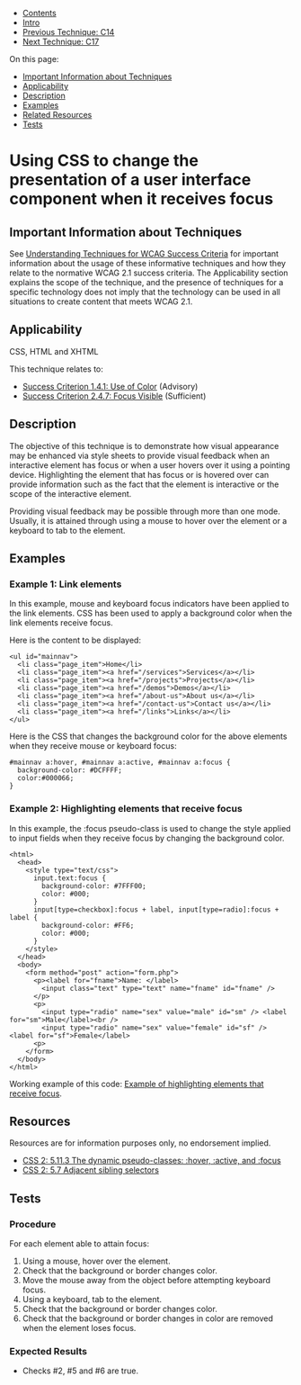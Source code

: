 -   [Contents](https://www.w3.org/WAI/WCAG21/Techniques/#techniques "Table of Contents")
-   [Intro](https://www.w3.org/WAI/WCAG21/Techniques/#introduction "Introduction to Techniques")
-   [Previous Technique: C14](C14)
-   [Next Technique: C17](C17)

On this page:

-   [Important Information about Techniques](#important-information)
-   [Applicability](#applicability)
-   [Description](#description)
-   [Examples](#examples)
-   [Related Resources](#resources)
-   [Tests](#tests)

Using CSS to change the presentation of a user interface component when it receives focus
=========================================================================================

Important Information about Techniques
--------------------------------------

See [Understanding Techniques for WCAG Success Criteria](https://www.w3.org/WAI/WCAG21/Understanding/understanding-techniques) for important information about the usage of these informative techniques and how they relate to the normative WCAG 2.1 success criteria. The Applicability section explains the scope of the technique, and the presence of techniques for a specific technology does not imply that the technology can be used in all situations to create content that meets WCAG 2.1.

Applicability
-------------

CSS, HTML and XHTML

This technique relates to:

-   [Success Criterion 1.4.1: Use of Color](https://www.w3.org/WAI/WCAG21/Understanding/use-of-color) (Advisory)
-   [Success Criterion 2.4.7: Focus Visible](https://www.w3.org/WAI/WCAG21/Understanding/focus-visible) (Sufficient)

Description
-----------

The objective of this technique is to demonstrate how visual appearance may be enhanced via style sheets to provide visual feedback when an interactive element has focus or when a user hovers over it using a pointing device. Highlighting the element that has focus or is hovered over can provide information such as the fact that the element is interactive or the scope of the interactive element.

Providing visual feedback may be possible through more than one mode. Usually, it is attained through using a mouse to hover over the element or a keyboard to tab to the element.

Examples
--------

### Example 1: Link elements

In this example, mouse and keyboard focus indicators have been applied to the link elements. CSS has been used to apply a background color when the link elements receive focus.

Here is the content to be displayed:

    <ul id="mainnav">
      <li class="page_item">Home</li>
      <li class="page_item"><a href="/services">Services</a></li>
      <li class="page_item"><a href="/projects">Projects</a></li>
      <li class="page_item"><a href="/demos">Demos</a></li>
      <li class="page_item"><a href="/about-us">About us</a></li>
      <li class="page_item"><a href="/contact-us">Contact us</a></li>
      <li class="page_item"><a href="/links">Links</a></li>
    </ul>

Here is the CSS that changes the background color for the above elements when they receive mouse or keyboard focus:

    #mainnav a:hover, #mainnav a:active, #mainnav a:focus {
      background-color: #DCFFFF;
      color:#000066;
    }

### Example 2: Highlighting elements that receive focus

In this example, the :focus pseudo-class is used to change the style applied to input fields when they receive focus by changing the background color.

    <html>
      <head>
        <style type="text/css">
          input.text:focus {
            background-color: #7FFF00; 
            color: #000;
          }
          input[type=checkbox]:focus + label, input[type=radio]:focus + label {
            background-color: #FF6; 
            color: #000; 
          }
        </style>
      </head>
      <body>
        <form method="post" action="form.php">
          <p><label for="fname">Name: </label>
            <input class="text" type="text" name="fname" id="fname" />
          </p>
          <p>
            <input type="radio" name="sex" value="male" id="sm" /> <label for="sm">Male</label><br />
            <input type="radio" name="sex" value="female" id="sf" /> <label for="sf">Female</label>
          <p>
        </form>
      </body>
    </html>

                

Working example of this code: [Example of highlighting elements that receive focus](../../working-examples/focus-pseudo-class/).

Resources
---------

Resources are for information purposes only, no endorsement implied.

-   [CSS 2: 5.11.3 The dynamic pseudo-classes: :hover, :active, and :focus](https://www.w3.org/TR/CSS2/selector.html#dynamic-pseudo-classes)
-   [CSS 2: 5.7 Adjacent sibling selectors](https://www.w3.org/TR/CSS2/selector.html#adjacent-selectors)

Tests
-----

### Procedure

For each element able to attain focus:

1.  Using a mouse, hover over the element.
2.  Check that the background or border changes color.
3.  Move the mouse away from the object before attempting keyboard focus.
4.  Using a keyboard, tab to the element.
5.  Check that the background or border changes color.
6.  Check that the background or border changes in color are removed when the element loses focus.

### Expected Results

-   Checks \#2, \#5 and \#6 are true.
